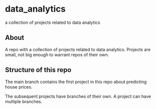 # data_analytics
a collection of projects related to data analytics

## About 
A repo with a collection of projects related to data analytics. Projects are small, not big enough to warrant repos of their own. 

## Structure of this repo 
The main branch contains the first project in this repo about predicting house prices.   

The subsequent projects have branches of their own. A project can have multiple branches.  
